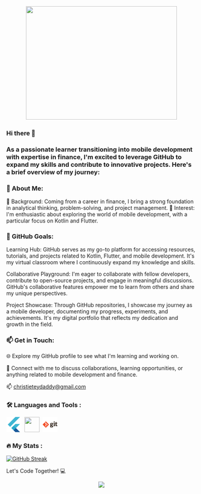 <div align="center">
  <img src="https://media0.giphy.com/media/v1.Y2lkPTc5MGI3NjExbGlrYmt5NjNoM3VsZWRvYndwdTU2ODdyMjl2cDBkdWN0cjluOTE1bSZlcD12MV9pbnRlcm5hbF9naWZfYnlfaWQmY3Q9Zw/llarwdtFqG63IlqUR1/giphy.gif" width="400" height="300"/>
</div>

### Hi there 👋
### As a passionate learner transitioning into mobile development with expertise in finance, I'm excited to leverage GitHub to expand my skills and contribute to innovative projects. Here's a brief overview of my journey:

### 💬 About Me:

💼 Background: Coming from a career in finance, I bring a strong foundation in analytical thinking, problem-solving, and project management.
📱 Interest: I'm enthusiastic about exploring the world of mobile development, with a particular focus on Kotlin and Flutter.

### 🔭 GitHub Goals:

Learning Hub: GitHub serves as my go-to platform for accessing resources, tutorials, and projects related to Kotlin, Flutter, and mobile development. It's my virtual classroom where I continuously expand my knowledge and skills.

Collaborative Playground: I'm eager to collaborate with fellow developers, contribute to open-source projects, and engage in meaningful discussions. GitHub's collaborative features empower me to learn from others and share my unique perspectives.

Project Showcase: Through GitHub repositories, I showcase my journey as a mobile developer, documenting my progress, experiments, and achievements. It's my digital portfolio that reflects my dedication and growth in the field.

### 📫 Get in Touch:

🌐 Explore my GitHub profile to see what I'm learning and working on. 

👯 Connect with me to discuss collaborations, learning opportunities, or anything related to mobile development and finance.

:mailbox: christieteydaddy@gmail.com

### :hammer_and_wrench: Languages and Tools :

<img src="https://github.com/devicons/devicon/blob/master/icons/flutter/flutter-original.svg" width="40" height="40"/>&nbsp;
<img src="https://encrypted-tbn0.gstatic.com/images?q=tbn:ANd9GcRyX39L1u4rRGlDYjUc9Sav5fC0IxZNywPQP8NbixsaM5mCOvaD44BP4RI_w7AKh-1tWc8&usqp=CAU" width="40" height="40"/>&nbsp;
<img src="https://github.com/devicons/devicon/blob/master/icons/git/git-original-wordmark.svg" width="40" height="40"/>


### :fire: My Stats :
[![GitHub Streak](http://github-readme-streak-stats.herokuapp.com?user=chriztey&theme=dark&background=000000)](https://git.io/streak-stats)

Let's Code Together! 💻

<div align="center">
<img src= "https://media2.giphy.com/media/v1.Y2lkPTc5MGI3NjExaG0xOXg0aXB5cjl6MGRnZHdlaWxobmM4cXdwaWtrbWhla2RsbjkxZyZlcD12MV9pbnRlcm5hbF9naWZfYnlfaWQmY3Q9cw/1sgetPM00wWqJpVUTl/giphy.gif" height = "500px"/>
</div>

<!--
**Chriztey/Chriztey** is a ✨ _special_ ✨ repository because its `README.md` (this file) appears on your GitHub profile.

Here are some ideas to get you started:

- 🔭 I’m currently working on ...
- 🌱 I’m currently learning ...
- 👯 I’m looking to collaborate on ...
- 🤔 I’m looking for help with ...
- 💬 Ask me about ...
- 📫 How to reach me: ...
- 😄 Pronouns: ...
- ⚡ Fun fact: ...
-->
